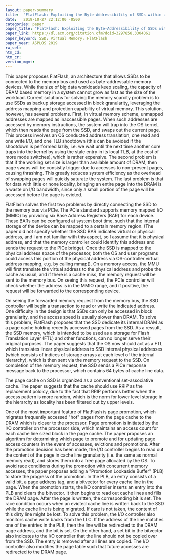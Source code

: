 ```yaml
---
layout: paper-summary
title:  "FlatFlash: Exploiting the Byte-Addressibility of SSDs within a Unified Memory-Storage Hierarchy"
date:   2019-10-27 22:12:00 -0500
categories: paper
paper_title: "FlatFlash: Exploiting the Byte-Addressibility of SSDs within a Unified Memory-Storage Hierarchy"
paper_link: https://dl.acm.org/citation.cfm?doid=3297858.3304061
paper_keyword: SSD; Virtual Memory; FlatFlash
paper_year: ASPLOS 2019
rw_set: 
htm_cd: 
htm_cr: 
version_mgmt: 
---
```


This paper proposes FlatFlash, an architecture that allows SSDs to be connected to the memory bus and used as 
byte-addressable memory devices. While the size of big data workloads keep scaling, the capacity of DRAM based memory 
in a system cannot grow as fast as the size of the workload. Current solutions for solving the memory scarcity problem
is to use SSDs as backup storage accessed in block granularity, leveraging the address mapping and protection capability 
of virtual memory. This solution, however, has several problems. First, in virtual memory scheme, unmapped addresses 
are mapped as inaccessible pages. When such addresses are accessed by memory instructions, the system will trap into
the OS kernel, which then reads the page from the SSD, and swaps out the current page. This process involves an
OS conducted address translation, one read and one write I/O, and one TLB shootdown (this can be avoided if the shootdown
is performed lazily, i.e. we wait until the next time another core traps into the kernel by using the stale entry in
its local TLB, at the cost of more mode switches), which is rather expensive. The second problem is that if the working
set size is larger than available amount of DRAM, then page swaps will be consistly trigger due to accesses to non-present
pages, causing thrashing. This greatly reduces system efficiency as the overhead of swapping pages will quickly saturate 
the system. The last problem is that for data with little or none locality, bringing an entire page into the DRAM
is a waste on I/O bandwidth, since only a small portion of the page will be accessed before the page is evicted.

FlatFlash solves the first two problems by directly connecting the SSD to the memory bus via PCIe. The PCIe standard supports
memory mapped I/O (MMIO) by providing six Base Address Registers (BAR) for each device. These BARs can be configured at
system boot time, such that the internal storage of the device can be mapped to a certain memory region. (The paper 
did not specify whether the SSD BAR indicates virtual or physical address, and I am not familiar with this aspect,
so I assume that it is physical address, and that the memory controller could identify this address and sends the 
request to the PICe bridge). Once the SSD is mapped to the physical address space of the processor, both the OS and user 
programs could access this portion of the physical address via OS-controller virtual address mapping, e.g. by calling 
mmap(). On a memory access, the MMU will first translate the virtual address to the physical address and probe the cache
as usual, and if there is a cache miss, the memory request will be sent to the memory bus. On seeing this request,
the PCIe controller will check whether the address is in the MMIO range, and if positive, the request will be forwarded
to the corresponding device. 

On seeing the forwarded memory request from the memory bus, the SSD controller will begin a transaction to read or 
write the indicated address. One difficulty in the design is that SSDs can only be accessed in block granularity,
and the access speed is usually slower than DRAM. To solve this problem, FlatFlash proposes that the SSD dedicate
its internal DRAM as a page cache holding recently accessed pages from the SSD. As a ressult, the SSD memory,
which is intended to be used as a storage for Flash Translation Layer (FTL) and other functions, can no longer serve
their original purposes. The paper suggests that the OS now should act as a FTL which translates linear physical address
to SSD internal physical addresses (which consists of indices of storage arrays at each level of the internal
hierarchy), which is then sent via the memory request to the SSD. On completion of the memory request, the SSD sends
a PICe response message back to the processor, which contains 64 bytes of cache line data. 

The page cache on SSD is organized as a conventional set-associative cache. The paper suggests that the cache should use
RRIP as the replacement poloicy, due to the fact that RRIP performs better when the access pattern is more random, which 
is the norm for lower level storage in the hierarchy as locality has been filtered out by upper levels. 

One of the most important feature of FlatFlash is page promotion, which migrates frequently accessed "hot" pages from the 
page cache to the DRAM which is closer to the processor. Page promotion is initiated by the I/O controller on the processor 
side, which maintains an access count for each cache line sized block in the page cache. The paper proposes an algorithm 
for determining which page to promote and for updating page access counters in the event of accesses, evictions and 
promotions. After the promotion decision has been made, the I/O controller begins to read out the content of the page 
in cache line granularity (i.e. the same as normal memory read), and stores them into a free page allocated by the OS.
To avoid race conditions during the promotion with concurrent memory accesses, the paper proposes adding a "Promotion
Lookaside Buffer" (PLB) to store the progress of the promotion. In the PLB, an entry consists of a valid bit, a page 
address tag, and a bitvector for every cache line in the page. When the promotion starts, the I/O controller inserts an 
entry into the PLB and clears the bitvector. It then begins to read out cache lines and fills the DRAM page. After the 
page is written, the corresponding bit is set. The race condition occurs when an evicted cache line is written back to
the SSD while the cache line is being migrated. If care is not taken, the content of this dirty line might be lost.
To solve this problem, the I/O controller also monitors cache write backs from the LLC. If the address of the line
matches one of the entries in the PLB, then the line will be redirected to the DRAM page address, and the bit is set.
On the other hand, a set bit in the bitvector also indicates to the I/O controller that the line should not be copied 
over from the SSD. The entry is removed after all lines are copied. The I/O controller also modifies the page table such
that future accesses are redirected to the DRAM page. 

